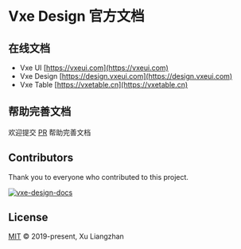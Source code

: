 # Vxe Design 官方文档

## 在线文档

* Vxe UI [https://vxeui.com](https://vxeui.com)
* Vxe Design [https://design.vxeui.com](https://design.vxeui.com)
* Vxe Table [https://vxetable.cn](https://vxetable.cn)

## 帮助完善文档

欢迎提交 [PR](https://github.com/x-extends/vxe-design-docs/pulls) 帮助完善文档

## Contributors

Thank you to everyone who contributed to this project.

[![vxe-design-docs](https://contrib.rocks/image?repo=x-extends/vxe-design-docs)](https://github.com/x-extends/vxe-design-docs/graphs/contributors)

## License

[MIT](LICENSE) © 2019-present, Xu Liangzhan
